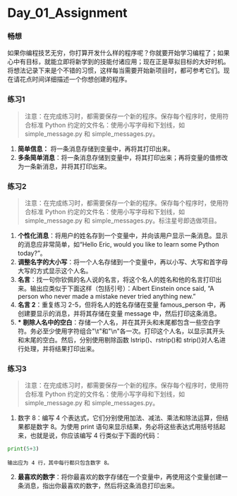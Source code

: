 # Day_01_Assignment

### 畅想

如果你编程技艺无穷，你打算开发什么样的程序呢？你就要开始学习编程了；如果心中有目标，就能立即将新学到的技能付诸应用；现在正是草拟目标的大好时机。将想法记录下来是个不错的习惯，这样每当需要开始新项目时，都可参考它们。现在请花点时间详细描述一个你想创建的程序。

### 练习1

> 注意：在完成练习时，都需要保存一个新的程序。保存每个程序时，使用符合标准 Python 约定的文件名：使用小写字母和下划线，如 simple_message.py 和 simple_messages.py。

1. **简单信息：** 将一条消息存储到变量中，再将其打印出来。
2. **多条简单消息**：将一条消息存储到变量中，将其打印出来；再将变量的值修改为一条新消息，并将其打印出来。

### 练习2

> 注意：在完成练习时，都需要保存一个新的程序。保存每个程序时，使用符合标准 Python 约定的文件名：使用小写字母和下划线，如 simple_message.py 和 simple_messages.py。标注星号即选做项目。

1. **个性化消息**：将用户的姓名存到一个变量中，并向该用户显示一条消息。显示的消息应非常简单，如“Hello Eric, would you like to learn some Python today?”。
2. **调整名字的大小写**：将一个人名存储到一个变量中，再以小写、大写和首字母大写的方式显示这个人名。
3. **名言**：找一句你钦佩的名人说的名言，将这个名人的姓名和他的名言打印出来。输出应类似于下面这样（包括引号）：Albert Einstein once said, “A person who never made a mistake never tried anything new.”
4. **名言 2**：重复练习 2-5，但将名人的姓名存储在变量 famous_person 中，再创建要显示的消息，并将其存储在变量 message 中，然后打印这条消息。
5. **\* 剔除人名中的空白**：存储一个人名，并在其开头和末尾都包含一些空白字符。务必至少使用字符组合"\t"和"\n"各一次。打印这个人名，以显示其开头和末尾的空白。然后，分别使用剔除函数 lstrip()、rstrip()和 strip()对人名进行处理，并将结果打印出来。

### 练习3

> 注意：在完成练习时，都需要保存一个新的程序。保存每个程序时，使用符合标准 Python 约定的文件名：使用小写字母和下划线，如 simple_message.py 和 simple_messages.py。

1. 数字 8：编写 4 个表达式，它们分别使用加法、减法、乘法和除法运算，但结果都是数字 8。为使用 print 语句来显示结果，务必将这些表达式用括号括起来，也就是说，你应该编写 4 行类似于下面的代码：

```python
print(5+3)
```

    输出应为 4 行，其中每行都只包含数字 8。

2. **最喜欢的数字**：将你最喜欢的数字存储在一个变量中，再使用这个变量创建一条消息，指出你最喜欢的数字，然后将这条消息打印出来。
